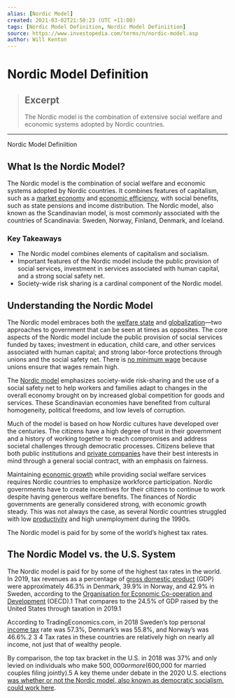 ```yaml
---
alias: [Nordic Model]
created: 2021-03-02T21:50:23 (UTC +11:00)
tags: [Nordic Model Definition, Nordic Model Definiition]
source: https://www.investopedia.com/terms/n/nordic-model.asp
author: Will Kenton
---
```


# Nordic Model Definition

> ## Excerpt
> The Nordic model is the combination of extensive social welfare and economic systems adopted by Nordic countries.

---

Nordic Model Definiition
## What Is the Nordic Model?

The Nordic model is the combination of social welfare and economic systems adopted by Nordic countries. It combines features of capitalism, such as a [market economy](https://www.investopedia.com/terms/m/marketeconomy.asp) and [economic efficiency](https://www.investopedia.com/terms/e/economic_efficiency.asp), with social benefits, such as state pensions and income distribution. The Nordic model, also known as the Scandinavian model, is most commonly associated with the countries of Scandinavia: Sweden, Norway, Finland, Denmark, and Iceland.

### Key Takeaways

-   The Nordic model combines elements of capitalism and socialism.
-   Important features of the Nordic model include the public provision of social services, investment in services associated with human capital, and a strong social safety net.
-   Society-wide risk sharing is a cardinal component of the Nordic model.

## Understanding the Nordic Model

The Nordic model embraces both the [welfare state](https://www.investopedia.com/terms/w/welfare-state.asp) and [globalization](https://www.investopedia.com/terms/g/globalization.asp)—two approaches to government that can be seen at times as opposites. The core aspects of the Nordic model include the public provision of social services funded by taxes; investment in education, child care, and other services associated with human capital; and strong labor-force protections through unions and the social safety net. There is [no minimum wage](https://www.investopedia.com/articles/investing/080515/5-developed-countries-without-minimum-wages.asp) because unions ensure that wages remain high.

The [Nordic model](https://www.investopedia.com/articles/investing/100714/nordic-model-pros-and-cons.asp) emphasizes society-wide risk-sharing and the use of a social safety net to help workers and families adapt to changes in the overall economy brought on by increased global competition for goods and services. These Scandinavian economies have benefited from cultural homogeneity, political freedoms, and low levels of corruption.

Much of the model is based on how Nordic cultures have developed over the centuries. The citizens have a high degree of trust in their government and a history of working together to reach compromises and address societal challenges through democratic processes. Citizens believe that both public institutions and [private companies](https://www.investopedia.com/terms/p/privatecompany.asp) have their best interests in mind through a general social contract, with an emphasis on fairness.

Maintaining [economic growth](https://www.investopedia.com/terms/e/economicgrowth.asp) while providing social welfare services requires Nordic countries to emphasize workforce participation. Nordic governments have to create incentives for their citizens to continue to work despite having generous welfare benefits. The finances of Nordic governments are generally considered strong, with economic growth steady. This was not always the case, as several Nordic countries struggled with low [productivity](https://www.investopedia.com/terms/p/productivity.asp) and high unemployment during the 1990s.

The Nordic model is paid for by some of the world’s highest tax rates.

## The Nordic Model vs. the U.S. System

The Nordic model is paid for by some of the highest tax rates in the world. In 2019, tax revenues as a percentage of [gross domestic product](https://www.investopedia.com/terms/g/gdp.asp) (GDP) were approximately 46.3% in Denmark, 39.9% in Norway, and 42.9% in Sweden, according to the [Organisation for Economic Co-operation and Development](https://www.investopedia.com/terms/o/oecd.asp) (OECD).1 That compares to the 24.5% of GDP raised by the United States through taxation in 2019.1

According to TradingEconomics.com, in 2018 Sweden’s top personal [income tax](https://www.investopedia.com/terms/i/incometax.asp) rate was 57.3%, Denmark’s was 55.8%, and Norway’s was 46.6%.2 3 4 Tax rates in these countries are relatively high on nearly all income, not just that of wealthy people.

By comparison, the top tax bracket in the U.S. in 2018 was 37% and only levied on individuals who make $500,000 or more ($600,000 for married couples filing jointly).5 A key theme under debate in the 2020 U.S. elections [was whether or not the Nordic model, also known as democratic socialism, could work here](https://www.investopedia.com/articles/investing/051415/can-socialism-work-america.asp).
